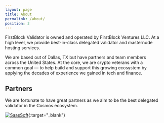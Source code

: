 ```yaml
---
layout: page
title: About
permalink: /about/
position: 3
---
```


FirstBlock Validator is owned and operated by FirstBlock Ventures LLC. At a high level, we provide best-in-class delegated validator and masternode hosting services.

We are based out of Dallas, TX but have partners and team members across the United States. At the core, we are crypto veterans with a common goal &mdash; to help build and support this growing ecosystem by applying the decades of experience we gained in tech and finance.

## Partners
We are fortunate to have great partners as we aim to be the best delegated validator in the Cosmos ecosystem.

[![SaasSoft](https://puu.sh/APWbu/ff5b08920b.png)](https://saassoft.com){:target="_blank"}
